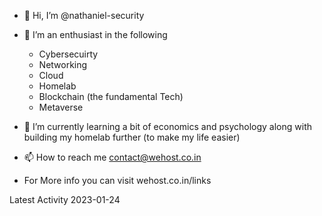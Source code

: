 
- 👋 Hi, I’m @nathaniel-security
- 👀 I’m an enthusiast in the following
  - Cybersecuirty
  - Networking
  - Cloud
  - Homelab
  - Blockchain (the fundamental Tech)
  - Metaverse
- 🌱 I’m currently learning a bit of economics and psychology along with building my homelab further (to make my life easier)
- 📫 How to reach me contact@wehost.co.in

- For More info you can visit wehost.co.in/links



<!---
nathaniel-security/nathaniel-security is a ✨ special ✨ repository because its `README.md` (this file) appears on your GitHub profile.
You can click the Preview link to take a look at your changes.
--->

Latest Activity 2023-01-24
<!---71--->
